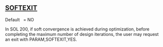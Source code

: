 ## [SOFTEXIT](https://nexus.hexagon.com/documentationcenter/bundle/MSC_Nastran_2022.4/page/Nastran_Combined_Book/qrg/parameters/TOC.SOFTEXIT.xhtml)

Default    = NO

In SOL 200, if soft convergence is achieved during optimization, before completing the maximum number of design iterations, the user may request an exit with PARAM,SOFTEXIT,YES.

